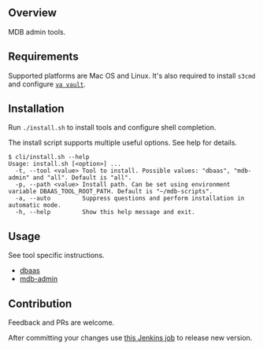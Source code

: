 ## Overview

MDB admin tools.

## Requirements

Supported platforms are Mac OS and Linux. It's also required to install `s3cmd` and configure [`ya vault`](https://vault-api.passport.yandex.net/docs).

## Installation

Run `./install.sh` to install tools and configure shell completion.

The install script supports multiple useful options. See help for details.

```
$ cli/install.sh --help
Usage: install.sh [<option>] ...
  -t, --tool <value> Tool to install. Possible values: "dbaas", "mdb-admin" and "all". Default is "all".
  -p, --path <value> Install path. Can be set using environment variable DBAAS_TOOL_ROOT_PATH. Default is "~/mdb-scripts".
  -a, --auto         Suppress questions and perform installation in automatic mode.
  -h, --help         Show this help message and exit.
```

## Usage

See tool specific instructions.

- [dbaas](https://a.yandex-team.ru/arc/trunk/arcadia/cloud/mdb/cli/dbaas/README.md)
- [mdb-admin](https://wiki.yandex-team.ru/mdb/internal/operations/tools/#mdb-admin)

## Contribution

Feedback and PRs are welcome.

After committing your changes use [this Jenkins job](https://jenkins.db.yandex-team.ru/view/all/job/arcadia-mdb-scripts-release/) to release new version.

